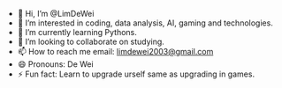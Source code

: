 - 👋 Hi, I’m @LimDeWei
- 👀 I’m interested in coding, data analysis, AI, gaming and technologies.
- 🌱 I’m currently learning Pythons.
- 💞️ I’m looking to collaborate on studying.
- 📫 How to reach me email: limdewei2003@gmail.com
- 😄 Pronouns: De Wei
- ⚡ Fun fact: Learn to upgrade urself same as upgrading in games.

<!---
LimDeWei/LimDeWei is a ✨ special ✨ repository because its `README.md` (this file) appears on your GitHub profile.
You can click the Preview link to take a look at your changes.
--->
